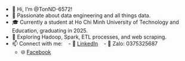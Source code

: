 - 👋 Hi, I’m @TonND-6572!
- 👀 Passionate about data engineering and all things data.
- 🎓 Currently a student at Ho Chi Minh University of Technology and Education, graduating in 2025.
- 🌱 Exploring Hadoop, Spark, ETL processes, and web scraping.
- 📫 Connect with me:
   - 🔗 [LinkedIn](https://www.linkedin.com/in/nguyenductoan040402)
   - 📱  Zalo: 0375325687
   - 🌐 [Facebook](https://www.facebook.com/profile.php?id=100008166552114)
  
<!---
TonND-6572/TonND-6572 is a ✨ special ✨ repository because its `README.md` (this file) appears on your GitHub profile.
You can click the Preview link to take a look at your changes.
--->
